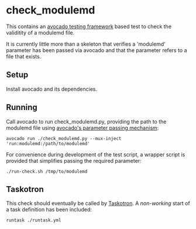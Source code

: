 # check_modulemd

This contains an [avocado testing framework](http://avocado-framework.github.io/)
based test to check the validitity of a modulemd file.

It is currently little more than a skeleton that verifies a 'modulemd' parameter has been
passed via avocado and that the parameter refers to a file that exists.

## Setup

Install avocado and its dependencies.

## Running

Call avocado to run check_modulemd.py, providing the path to the modulemd file using
[avocado's parameter passing mechanism](http://avocado-framework.readthedocs.io/en/latest/WritingTests.html#accessing-test-parameters):

    avocado run ./check_modulemd.py --mux-inject 'run:modulemd:/path/to/modulemd'

For convenience during development of the test script, a wrapper script is
provided that simplifies passing the required parameter:

    ./run-check.sh /tmp/to/modulemd

## Taskotron

This check should eventually be called by [Taskotron](https://fedoraproject.org/wiki/Taskotron). A *non-working* start of a task definition has been included:

    runtask ./runtask.yml
